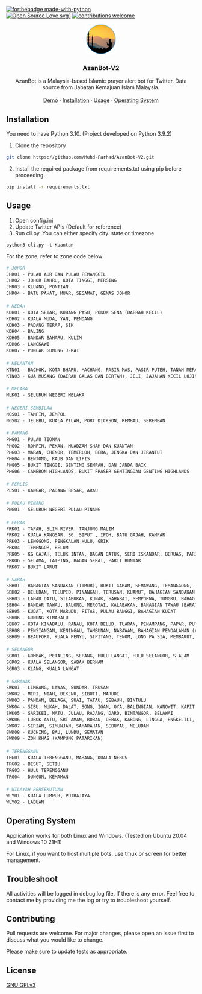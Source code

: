 <!-- PROJECT LOGO -->
[![forthebadge made-with-python](http://ForTheBadge.com/images/badges/made-with-python.svg)](https://www.python.org/)<br>
[![Open Source Love svg1](https://badges.frapsoft.com/os/v1/open-source.svg?v=103)](https://github.com/ellerbrock/open-source-badges/)
[![contributions welcome](https://img.shields.io/badge/contributions-welcome-brightgreen.svg?style=flat)](https://github.com/subahanii/COVID19-tracker/issues)
<br />
<p align="center">
    <a href="https://github.com/HachiroSan/AzanBot-V2">
    <img src="logo.png" alt="Logo" width="80" height="80">
  </a>
  <h3 align="center">AzanBot-V2</h3>

  <p align="center">
    AzanBot is a Malaysia-based Islamic prayer alert bot for Twitter. 
    Data source from Jabatan Kemajuan Islam Malaysia. 
    <br />
    <br />
    <a href="https://twitter.com/dailyprayerKTN">Demo</a>
    ·
    <a href="#Installation">Installation</a>
    ·
    <a href="#Usage">Usage</a>
    ·
    <a href="#Operating-System">Operating System</a>
  </p>
</p>

## Installation
You need to have Python 3.10. (Project developed on Python 3.9.2)

1. Clone the repository

```bash
git clone https://github.com/Muhd-Farhad/AzanBot-V2.git
```

2. Install the required package from requirements.txt using pip before proceeding.

```bash
pip install -r requirements.txt
```

## Usage
1. Open config.ini 
2. Update Twitter APIs (Default for reference)
3. Run cli.py. You can either specify city. state or timezone

```
python3 cli.py -t Kuantan
```
For the zone, refer to zone code below

```python
# JOHOR
JHR01 - PULAU AUR DAN PULAU PEMANGGIL
JHR02 - JOHOR BAHRU, KOTA TINGGI, MERSING
JHR03 - KLUANG, PONTIAN
JHR04 - BATU PAHAT, MUAR, SEGAMAT, GEMAS JOHOR

# KEDAH
KDH01 - KOTA SETAR, KUBANG PASU, POKOK SENA (DAERAH KECIL)
KDH02 - KUALA MUDA, YAN, PENDANG
KDH03 - PADANG TERAP, SIK
KDH04 - BALING
KDH05 - BANDAR BAHARU, KULIM
KDH06 - LANGKAWI
KDH07 - PUNCAK GUNUNG JERAI

# KELANTAN
KTN01 - BACHOK, KOTA BHARU, MACHANG, PASIR MAS, PASIR PUTEH, TANAH MERAH, TUMPAT, KUALA KRAI, MUKIM CHIKU
KTN03 - GUA MUSANG (DAERAH GALAS DAN BERTAM), JELI, JAJAHAN KECIL LOJING

# MELAKA
MLK01 - SELURUH NEGERI MELAKA

# NEGERI SEMBILAN
NGS01 - TAMPIN, JEMPOL
NGS02 - JELEBU, KUALA PILAH, PORT DICKSON, REMBAU, SEREMBAN

# PAHANG
PHG01 - PULAU TIOMAN
PHG02 - ROMPIN, PEKAN, MUADZAM SHAH DAN KUANTAN
PHG03 - MARAN, CHENOR, TEMERLOH, BERA, JENGKA DAN JERANTUT
PHG04 - BENTONG, RAUB DAN LIPIS
PHG05 - BUKIT TINGGI, GENTING SEMPAH, DAN JANDA BAIK
PHG06 - CAMERON HIGHLANDS, BUKIT FRASER GENTINGDAN GENTING HIGHLANDS

# PERLIS
PLS01 - KANGAR, PADANG BESAR, ARAU

# PULAU PINANG 
PNG01 - SELURUH NEGERI PULAU PINANG

# PERAK
PRK01 - TAPAH, SLIM RIVER, TANJUNG MALIM
PRK02 - KUALA KANGSAR, SG. SIPUT , IPOH, BATU GAJAH, KAMPAR
PRK03 - LENGGONG, PENGKALAN HULU, GRIK
PRK04 - TEMENGOR, BELUM
PRK05 - KG GAJAH, TELUK INTAN, BAGAN DATUK, SERI ISKANDAR, BERUAS, PARIT, LUMUT, SITIAWAN, PULAU PANGKOR
PRK06 - SELAMA, TAIPING, BAGAN SERAI, PARIT BUNTAR
PRK07 - BUKIT LARUT

# SABAH
SBH01 - BAHAGIAN SANDAKAN (TIMUR), BUKIT GARAM, SEMAWANG, TEMANGGONG, TAMBISAN, BANDAR SANDAKAN, SUKAU
SBH02 - BELURAN, TELUPID, PINANGAH, TERUSAN, KUAMUT, BAHAGIAN SANDAKAN (BARAT)
SBH03 - LAHAD DATU, SILABUKAN, KUNAK, SAHABAT, SEMPORNA, TUNGKU, BAHAGIAN TAWAU (TIMUR)
SBH04 - BANDAR TAWAU, BALONG, MEROTAI, KALABAKAN, BAHAGIAN TAWAU (BARAT)
SBH05 - KUDAT, KOTA MARUDU, PITAS, PULAU BANGGI, BAHAGIAN KUDAT
SBH06 - GUNUNG KINABALU
SBH07 - KOTA KINABALU, RANAU, KOTA BELUD, TUARAN, PENAMPANG, PAPAR, PUTATAN, BAHAGIAN PANTAI BARAT
SBH08 - PENSIANGAN, KENINGAU, TAMBUNAN, NABAWAN, BAHAGIAN PENDALAMAN (ATAS)
SBH09 - BEAUFORT, KUALA PENYU, SIPITANG, TENOM, LONG PA SIA, MEMBAKUT, WESTON, BAHAGIAN PENDALAMAN (BAWAH)

# SELANGOR
SGR01 - GOMBAK, PETALING, SEPANG, HULU LANGAT, HULU SELANGOR, S.ALAM
SGR02 - KUALA SELANGOR, SABAK BERNAM
SGR03 - KLANG, KUALA LANGAT

# SARAWAK
SWK01 - LIMBANG, LAWAS, SUNDAR, TRUSAN
SWK02 - MIRI, NIAH, BEKENU, SIBUTI, MARUDI
SWK03 - PANDAN, BELAGA, SUAI, TATAU, SEBAUH, BINTULU
SWK04 - SIBU, MUKAH, DALAT, SONG, IGAN, OYA, BALINGIAN, KANOWIT, KAPIT
SWK05 - SARIKEI, MATU, JULAU, RAJANG, DARO, BINTANGOR, BELAWAI
SWK06 - LUBOK ANTU, SRI AMAN, ROBAN, DEBAK, KABONG, LINGGA, ENGKELILI, BETONG, SPAOH, PUSA, SARATOK
SWK07 - SERIAN, SIMUNJAN, SAMARAHAN, SEBUYAU, MELUDAM
SWK08 - KUCHING, BAU, LUNDU, SEMATAN
SWK09 - ZON KHAS (KAMPUNG PATARIKAN)

# TERENGGANU
TRG01 - KUALA TERENGGANU, MARANG, KUALA NERUS
TRG02 - BESUT, SETIU
TRG03 - HULU TERENGGANU
TRG04 - DUNGUN, KEMAMAN

# WILAYAH PERSEKUTUAN
WLY01 - KUALA LUMPUR, PUTRAJAYA
WLY02 - LABUAN
```

## Operating System
Application works for both Linux and Windows. (Tested on Ubuntu 20.04 and Windows 10 21H1)

For Linux, if you want to host multiple bots, use tmux or screen for better management. 

## Troubleshoot
All activities will be logged in debug.log file. If there is any error. Feel free to contact me by providing me the log or try to troubleshoot yourself.

## Contributing
Pull requests are welcome. For major changes, please open an issue first to discuss what you would like to change.

Please make sure to update tests as appropriate.

## License
[GNU GPLv3](https://choosealicense.com/licenses/gpl-3.0/)
